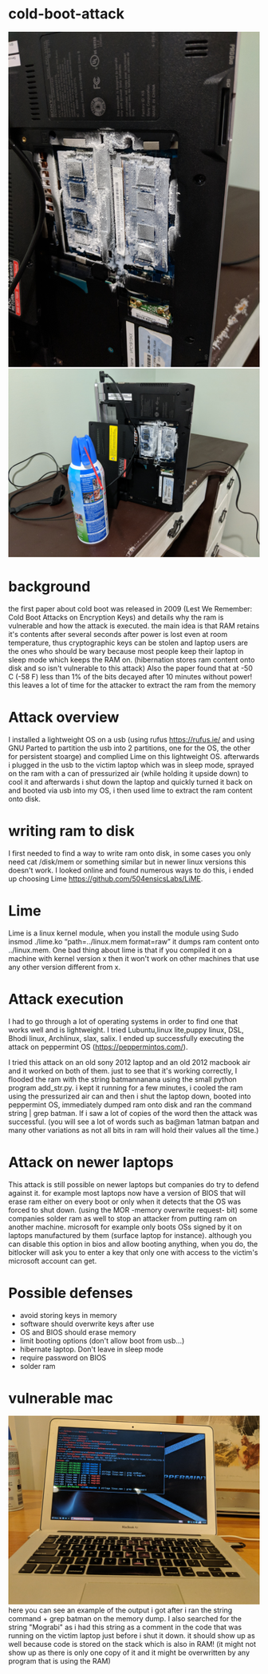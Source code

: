 # cold-boot-attack

![alt text](https://raw.githubusercontent.com/TamerMograbi/cold-boot-attack/master/cold_ram.jpg)
![alt text](https://raw.githubusercontent.com/TamerMograbi/cold-boot-attack/master/cold_ram_can.jpg)

# background
the first paper about cold boot was released in 2009 (Lest We Remember: Cold Boot Attacks on Encryption Keys) 
and details why the ram is vulnerable
and how the attack is executed. the main idea is that RAM retains it's contents after several
seconds after power is lost even at room temperature, thus cryptographic keys can be stolen and
laptop users are the ones who should be wary because most people keep their laptop
in sleep mode which keeps the RAM on. (hibernation stores ram content onto disk and so isn't vulnerable
to this attack)
Also the paper found that at -50 C (-58 F) less than 1% of the bits decayed after 10 minutes without power! this leaves
a lot of time for the attacker to extract the ram from the memory

# Attack overview
I installed a lightweight OS on a usb (using rufus https://rufus.ie/ and using GNU Parted to partition the usb into 2 partitions, one for the OS, the other for persistent stoarge) and complied Lime on this lightweight OS.
afterwards i plugged in the usb to the victim laptop which was in sleep mode,
sprayed on the ram with a can of pressurized air (while holding it upside down) to cool it
and afterwards i shut down the laptop and quickly turned it back on and booted via usb
into my OS, i then used lime to extract the ram content onto disk.

# writing ram to disk
I first needed to find a way to write ram onto disk, in some cases you only need cat /disk/mem
or something similar but in newer linux versions this doesn't work. I looked online and found numerous ways
to do this, i ended up choosing Lime https://github.com/504ensicsLabs/LiME.

# Lime
Lime is a linux kernel module, when you install the module using Sudo insmod ./lime.ko “path=../linux.mem format=raw”
it dumps ram content onto ../linux.mem. One bad thing about lime is that if you
compiled it on a machine with kernel version x then it won't work on other machines
that use any other version different from x.

# Attack execution
I had to go through a lot of operating systems in order to find one that works well and is lightweight.
I tried Lubuntu,linux lite,puppy linux, DSL, Bhodi linux, Archlinux, slax, salix.
I ended up successfully executing the attack on peppermint OS (https://peppermintos.com/).

I tried this attack on an old sony 2012 laptop and an old 2012 macbook air and it worked on
both of them. just to see that it's working correctly, I flooded the ram with the string batmannanana
using the small python program add_str.py. i kept it running for a few minutes, i cooled the ram using the pressurized air can and then i shut the laptop down,
booted into peppermint OS, immediately dumped ram onto disk and ran the command string <ram dump file> | grep batman.
If i saw a lot of copies of the word then the attack was successful. (you will see a lot of words such as ba@man 1atman batpan
and many other variations as not all bits in ram will hold their values all the time.)
 
# Attack on newer laptops
This attack is still possible on newer laptops but companies do try to defend against it. for example most laptops now have a version of BIOS that will erase ram either on every boot or only when it detects that the OS was forced to shut down. (using the MOR -memory overwrite request- bit) some companies solder ram as well to stop an attacker from putting ram on another machine. microsoft for example only boots OSs signed by it on laptops manufactured by them (surface laptop for instance). although you can disable this option in bios and allow booting anything, when you do, the bitlocker will ask you to enter a key that only one with access to the victim's microsoft account can get.

# Possible defenses
* avoid storing keys in memory
* software should overwrite keys after use
* OS and BIOS should erase memory
* limit booting options (don't allow boot from usb...)
* hibernate laptop. Don't leave in sleep mode
* require password on BIOS
* solder ram

# vulnerable mac
![alt text](https://raw.githubusercontent.com/TamerMograbi/cold-boot-attack/master/mac.jpg)
here you can see an example of the output i got after i ran the string command + grep batman on the memory dump.
I also searched for the string "Mograbi" as i had this string as a comment in the code that was running on the victim laptop just before i shut it down. it should show up as well because code is stored on the stack which is also in RAM!
(it might not show up as there is only one copy of it and it might be overwritten by any program that is using the RAM)
